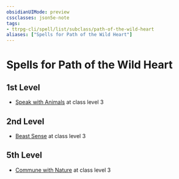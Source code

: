 ```yaml
---
obsidianUIMode: preview
cssclasses: json5e-note
tags:
- ttrpg-cli/spell/list/subclass/path-of-the-wild-heart
aliases: ["Spells for Path of the Wild Heart"]
---
```

# Spells for Path of the Wild Heart

## 1st Level

- [Speak with Animals](speak-with-animals-xphb "XPHB") at class level 3

## 2nd Level

- [Beast Sense](beast-sense-xphb "XPHB") at class level 3

## 5th Level

- [Commune with Nature](commune-with-nature-xphb "XPHB") at class level 3
